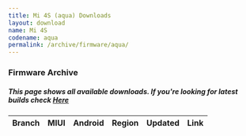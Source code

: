 ```yaml
---
title: Mi 4S (aqua) Downloads
layout: download
name: Mi 4S
codename: aqua
permalink: /archive/firmware/aqua/
---
```


### Firmware Archive
##### This page shows all available downloads. If you're looking for latest builds check [Here](/firmware/aqua/)


<div class="table-responsive-md" id="table-wrapper">
<table id="firmware" class="compact table table-striped table-hover table-sm">
    <thead class="thead-dark">
        <tr>
            <th>Branch</th>
            <th>MIUI</th>
            <th>Android</th>
            <th>Region</th>
            <th>Updated</th>
            <th>Link</th>
        </tr>
    </thead>
    <script>loadFirmwareDownloads('aqua', 'full')</script>
</table>
</div>
